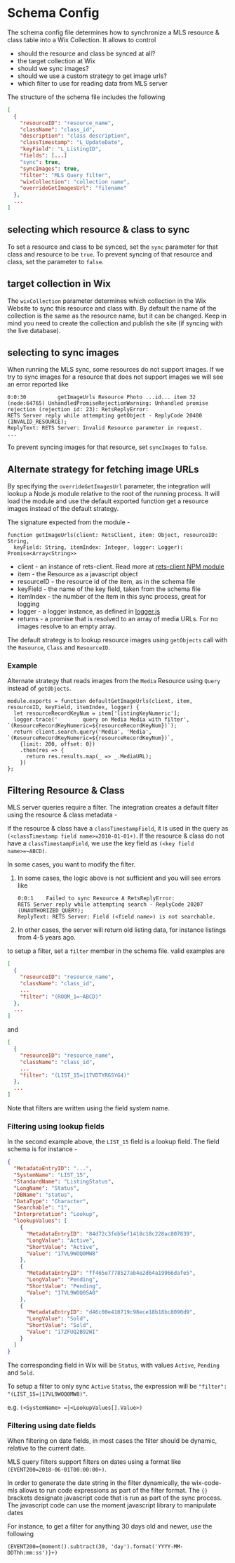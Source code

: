 # Schema Config

The schema config file determines how to synchronize a MLS resource & class table into a Wix Collection. It allows to control

* should the resource and class be synced at all?
* the target collection at Wix
* should we sync images?
* should we use a custom strategy to get image urls?
* which filter to use for reading data from MLS server

The structure of the schema file includes the following

```json
[
  {
    "resourceID": "resource_name",
    "className": "class_id",
    "description": "class description",
    "classTimestamp": "L_UpdateDate",
    "keyField": "L_ListingID",
    "fields": [...]
    "sync": true,
    "syncImages": true,
    "filter": "MLS Query filter",
    "wixCollection": "collection name",
    "overrideGetImagesUrl": "filename"
  },
  ...
]
```

## selecting which resource & class to sync

To set a resource and class to be synced, set the `sync` parameter for that class and resource to be `true`.
To prevent syncing of that resource and class, set the parameter to `false`.

## target collection in Wix

The `wixCollection` parameter determines which collection in the Wix Website to sync this resource and class with.
By default the name of the collection is the same as the resource name, but it can be changed. Keep in mind you need to
create the collection and publish the site (if syncing with the live database).

## selecting to sync images

When running the MLS sync, some resources do not support images. If we try to sync images for a resource that does not support images
we will see an error reported like

```
0:0:30          getImageUrls Resource Photo ...id... item 32
(node:64765) UnhandledPromiseRejectionWarning: Unhandled promise rejection (rejection id: 23): RetsReplyError:
RETS Server reply while attempting getObject - ReplyCode 20400 (INVALID_RESOURCE);
ReplyText: RETS Server: Invalid Resource parameter in request.
...
```

To prevent syncing images for that resource, set `syncImages` to `false`.

## Alternate strategy for fetching image URLs

By specifying the `overrideGetImagesUrl` parameter, the integration will lookup a Node.js module relative to the root of the running process.
It will load the module and use the default exported function get a resource images instead of the default strategy.

The signature expected from the module -

```
function getImageUrls(client: RetsClient, item: Object, resourceID: String,
  keyField: String, itemIndex: Integer, logger: Logger): Promise<Array<String>>
```

* client - an instance of rets-client. Read more at [rets-client NPM module](https://www.npmjs.com/package/rets-client)
* item - the Resource as a javascript object
* resourceID - the resource id of the item, as in the schema file
* keyField - the name of the key field, taken from the schema file
* itemIndex - the number of the item in this sync process, great for logging
* logger - a logger instance, as defined in [logger.js](https://github.com/wix/wix-code-mls/blob/master/lib/logger.js)
* returns - a promise that is resolved to an array of media URLs. For no images resolve to an empty array.

The default strategy is to lookup resource images using `getObjects` call with the `Resource`, `Class` and `ResourceID`.

### Example

Alternate strategy that reads images from the `Media` Resource using `Query` instead of `getObjects`.

```
module.exports = function defaultGetImageUrls(client, item, resourceID, keyField, itemIndex, logger) {
  let resourceRecordKeyNum = item['listingKeyNumeric'];
  logger.trace('        query on Media Media with filter', `(ResourceRecordKeyNumeric=${resourceRecordKeyNum})`);
  return client.search.query('Media', 'Media', `(ResourceRecordKeyNumeric=${resourceRecordKeyNum})`,
    {limit: 200, offset: 0})
    .then(res => {
      return res.results.map(_ => _.MediaURL);
    })
};
```

## Filtering Resource & Class

MLS server queries require a filter. The integration creates a default filter using the resource & class metadata -

If the resource & class have a `classTimestampField`, it is used in the query as `(<classTimestamp field name>=2010-01-01+)`.
If the resource & class do not have a `classTimestampField`, we use the key field as `(<key field name>=~ABCD)`.

In some cases, you want to modify the filter.

1. In some cases, the logic above is not sufficient and you will see errors like
   ```
   0:0:1    Failed to sync Resource A RetsReplyError:
   RETS Server reply while attempting search - ReplyCode 20207 (UNAUTHORIZED_QUERY);
   ReplyText: RETS Server: Field (<field name>) is not searchable.
   ```

2. In other cases, the server will return old listing data, for instance listings from 4-5 years ago.

to setup a filter, set a `filter` member in the schema file. valid examples are

```json
[
  {
    "resourceID": "resource_name",
    "className": "class_id",
    ...
    "filter": "(ROOM_1=~ABCD)"
  },
  ...
]
```

and

```json
[
  {
    "resourceID": "resource_name",
    "className": "class_id",
    ...
    "filter": "(LIST_15=|17VDTYRGSYG4)"
  },
  ...
]
```

Note that filters are written using the field system name.

### Filtering using lookup fields

In the second example above, the `LIST_15` field is a lookup field. The field schema is for instance -

```json
{
  "MetadataEntryID": "...",
  "SystemName": "LIST_15",
  "StandardName": "ListingStatus",
  "LongName": "Status",
  "DBName": "status",
  "DataType": "Character",
  "Searchable": "1",
  "Interpretation": "Lookup",
  "lookupValues": [
    {
      "MetadataEntryID": "84d72c3feb5ef1418c18c228ac807839",
      "LongValue": "Active",
      "ShortValue": "Active",
      "Value": "17VL9WOQ0MW8"
    },
    {
      "MetadataEntryID": "ff465e7778527ab4e2d64a19966dafe5",
      "LongValue": "Pending",
      "ShortValue": "Pending",
      "Value": "17VL9WOQ0SA0"
    },
    {
      "MetadataEntryID": "d46c00e410719c98ece18b18bc8090d9",
      "LongValue": "Sold",
      "ShortValue": "Sold",
      "Value": "17ZFUQ2B92WI"
    }
  ]
}
```

The corresponding field in Wix will be `Status`, with values `Active`, `Pending` and `Sold`.

To setup a filter to only sync `Active` `Status`, the expression will be `"filter": "(LIST_15=|17VL9WOQ0MW8)"`.

e.g.
`(<SystemName> =|<LookupValues[].Value>)`

### Filtering using date fields

When filtering on date fields, in most cases the filter should be dynamic, relative to the current date.

MLS query filters support filters on dates using a format like `(EVENT200=2018-06-01T00:00:00+)`.

In order to generate the date string in the filter dynamically, the wix-code-mls allows to run code expressions
as part of the filter format. The `{}` brackets designate javascript code that is run as part of the sync process.
The javascript code can use the moment javascript library to manipulate dates

For instance, to get a filter for anything 30 days old and newer, use the following
```
(EVENT200={moment().subtract(30, 'day').format('YYYY-MM-DDThh:mm:ss')}+)
```


